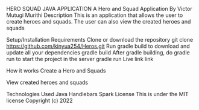 HERO SQUAD JAVA APPLICATION
A Hero and Squad Application
By Victor Mutugi Murithi
Description
This is an application that allows the user to create heroes and squads. The user can also view the created heroes and squads

Setup/Installation Requirements
Clone or download the repository
git clone https://github.com/kinyua254/Heros.git
Run gradle build to download and update all your dependencies
gradle build
After gradle building, do gradle run to start the project in the server
gradle run
Live link link


How it works
Create a Hero and Squads

View created heroes and squads

Technologies Used
Java
Handlebars
Spark
License
This is under the MIT license Copyright (c) 2022